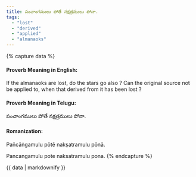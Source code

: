 ```yaml
---
title: పంచాంగములు పోతే నక్షత్రములు పోనా.
tags:
  - "lost"
  - "derived"
  - "applied"
  - "almanaoks"
---
```


{% capture data %}
#### Proverb Meaning in English:
If the almanaoks are lost, do the stars go also ?
Can the original source not be applied to, when that derived from it has been lost ?

#### Proverb Meaning in Telugu:
పంచాంగములు పోతే నక్షత్రములు పోనా.

#### Romanization:
Pan̄cāṅgamulu pōtē nakṣatramulu pōnā.

Pancangamulu pote naksatramulu pona.
{% endcapture %}

{{ data | markdownify }}

